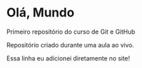 # Olá, Mundo
Primeiro repositório do curso de Git e GitHub

Repositório criado durante uma aula ao vivo.

Essa linha eu adicionei diretamente no site!
